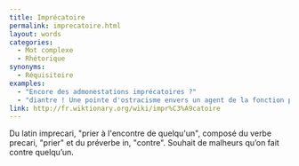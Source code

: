 ```yaml
---
title: Imprécatoire
permalink: imprecatoire.html
layout: words
categories:
  - Mot complexe
  - Rhétorique
synonyms:
  - Réquisitoire
examples:
  - "Encore des admonestations imprécatoires ?"
  - "diantre ! Une pointe d'ostracisme envers un agent de la fonction publique hors de l'exercice de ses fonctions ? Cela risque de ne pas vous coûter grand-chose, si ce n'est quelque anathème imprécatoire ab imo pectore !"
link: http://fr.wiktionary.org/wiki/impr%C3%A9catoire
---
```


Du latin imprecari, &quot;prier à l'encontre de quelqu'un&quot;, composé du verbe precari, &quot;prier&quot; et du préverbe in, &quot;contre&quot;. Souhait de malheurs qu’on fait contre quelqu’un. 
